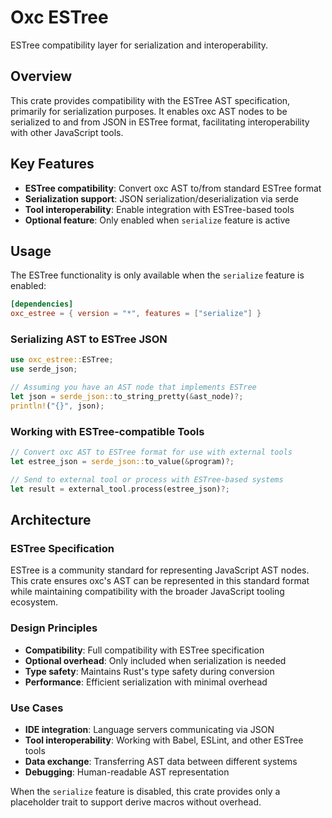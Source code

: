 # Oxc ESTree

ESTree compatibility layer for serialization and interoperability.

## Overview

This crate provides compatibility with the ESTree AST specification, primarily for serialization purposes. It enables oxc AST nodes to be serialized to and from JSON in ESTree format, facilitating interoperability with other JavaScript tools.

## Key Features

- **ESTree compatibility**: Convert oxc AST to/from standard ESTree format
- **Serialization support**: JSON serialization/deserialization via serde
- **Tool interoperability**: Enable integration with ESTree-based tools
- **Optional feature**: Only enabled when `serialize` feature is active

## Usage

The ESTree functionality is only available when the `serialize` feature is enabled:

```toml
[dependencies]
oxc_estree = { version = "*", features = ["serialize"] }
```

### Serializing AST to ESTree JSON

```rust
use oxc_estree::ESTree;
use serde_json;

// Assuming you have an AST node that implements ESTree
let json = serde_json::to_string_pretty(&ast_node)?;
println!("{}", json);
```

### Working with ESTree-compatible Tools

```rust
// Convert oxc AST to ESTree format for use with external tools
let estree_json = serde_json::to_value(&program)?;

// Send to external tool or process with ESTree-based systems
let result = external_tool.process(estree_json)?;
```

## Architecture

### ESTree Specification
ESTree is a community standard for representing JavaScript AST nodes. This crate ensures oxc's AST can be represented in this standard format while maintaining compatibility with the broader JavaScript tooling ecosystem.

### Design Principles
- **Compatibility**: Full compatibility with ESTree specification
- **Optional overhead**: Only included when serialization is needed
- **Type safety**: Maintains Rust's type safety during conversion
- **Performance**: Efficient serialization with minimal overhead

### Use Cases
- **IDE integration**: Language servers communicating via JSON
- **Tool interoperability**: Working with Babel, ESLint, and other ESTree tools
- **Data exchange**: Transferring AST data between different systems
- **Debugging**: Human-readable AST representation

When the `serialize` feature is disabled, this crate provides only a placeholder trait to support derive macros without overhead.